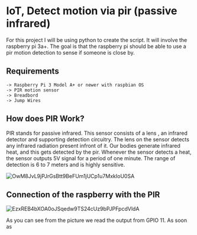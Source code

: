 # IoT, Detect motion via pir (passive infrared)

For this project I will be using python to create the script. It will involve the raspberry pi 3a+. 
The goal is that the raspberry pi should be able to use a pir motion detection to sense if someone is close by.


## Requirements
``` 
-> Raspberry Pi 3 Model A+ or newer with raspbian OS
-> PIR motion sensor
-> Breadbord
-> Jump Wires
```

## How does PIR Work?
PIR stands for passive infrared. This sensor consists of a lens , an infrared detector and supporting detection circuitry.
The lens on the sensor detects any infrared radiation present infront of it. Our bodies generate infrared heat, and this gets detected by the pir.
Whenever the sensor detects a heat, the sensor outputs 5V signal for a period of one minute. The range of detection is 6 to 7 meters and is highly sensitive.


![OwM8JvL9jPJrGsBtt9BeFUm1jUCp1u7MxkIoU0SA](https://user-images.githubusercontent.com/16138814/151876298-da356439-8507-402f-a3b5-16a8f9769eee.jpg)


## Connection of the raspberry with the PIR

![EzxREB4bXOA0oJSqedw9TS24cUz9bPJPFpcdVldA](https://user-images.githubusercontent.com/16138814/151876555-70d63cd0-302f-4a1f-9e2e-1ebbf41bf2bc.jpg)

As you can see from the picture we read the output from GPIO 11. As soon as 
